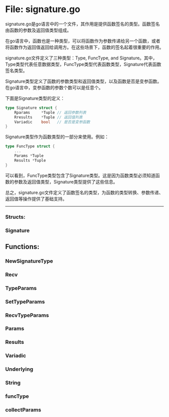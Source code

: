 # File: signature.go

signature.go是go语言中的一个文件，其作用是提供函数签名的类型。函数签名由函数的参数及返回值类型组成。

在go语言中，函数也是一种类型，可以将函数作为参数传递给另一个函数，或者将函数作为返回值返回给调用方。在这些场景下，函数的签名起着很重要的作用。

signature.go文件定义了三种类型：Type, FuncType, and Signature。其中，Type类型代表任意数据类型，FuncType类型代表函数类型，Signature代表函数签名类型。

Signature类型定义了函数的参数类型和返回值类型，以及函数是否是变参函数。在go语言中，变参函数的参数个数可以是任意个。

下面是Signature类型的定义：

```go
type Signature struct {
    Rparams     *Tuple // 返回参数列表
    Rresults    *Tuple // 返回值列表
    Variadic    bool   // 是否是变参函数
}
```

Signature类型作为函数类型的一部分来使用。例如：

```go
type FuncType struct {
    ...
    Params *Tuple
    Results *Tuple
}
```

可以看到，FuncType类型包含了Signature类型。这是因为函数类型必须知道函数的参数及返回值类型，Signature类型提供了这些信息。

总之，signature.go文件定义了函数签名的类型，为函数的类型转换、参数传递、返回值等操作提供了基础支持。




---

### Structs:

### Signature





## Functions:

### NewSignatureType





### Recv





### TypeParams





### SetTypeParams





### RecvTypeParams





### Params





### Results





### Variadic





### Underlying





### String





### funcType





### collectParams





